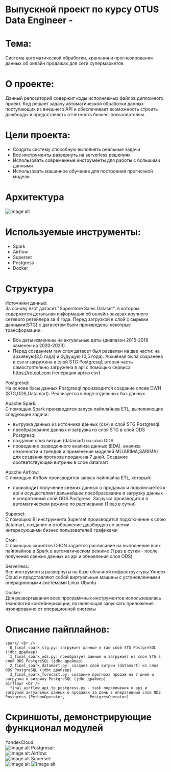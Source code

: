 # Выпускной проект по курсу OTUS Data Engineer -
# Тема: 
Система автоматической обработки, хранения и прогнозирования данных об онлайн продажах для сети супермаркетов

# О проекте:
Данный репозиторий содержит коды исполняемых файлов дипломного проект.
Код решает задачу автоматической обработки данных поступающих из внешнего API и обеспечивает возможность строить дэшборды и предоставлять отчетность бизнес-пользователям.

# Цели проекта:
  - Создать систему способную выполнять реальные задачи
  - Все инструменты развернуть на serverless решениях
  - Использовать современные инструменты для работы с большими данными 
  - Использовать машинное обучение для построения прогнозной модели

# Архитектура
![Image alt](https://github.com/elijahtp/OTUS-DE-Graduation-project/blob/b80b61abad1e90f9b7c9099143053ecc37028d76/scheme.png)

# Используемые инструменты: 
  - Spark
  - Airflow
  - Superset
  - Postgress
  - Docker

# Структура
Источники данных: <br />
  За основу взят датасет "Superstore Sales Dataset", в котором содержится детальная информация об онлайн-заказах крупного сетевого ретейлера за 4 года. Перед загрузкой в слой с сырыми данными(STG) с датасетом были произведены некотрые трансформации: 
- Все даты изменены на актуальные даты (диапазон 2015-2018 заменен на 2020-2023).
- Перед созданием raw слоя датасет был разделен на две части: на архивную(3,5 года) и будущую (0,5 года). Архивная была сохранена в csv и загружена в слой STG Postgresql, вторая часть самостоятельно загружена в api с помощью сервиса https://retool.com (генерация api из csv)

Postgresql: <br />
На основе базы данных Postgresql производится создание слоев DWH (STG,ODS,Datamart). Реализуется в виде отдельных баз данных.

Apache Spark: <br />
С помощью Spark производится запуск пайплайнов ETL, выполняющих следующие задачи:
  - выгрузка данных из источника данных (csv) в слой STG Postgresql.
  - преобразование данных и загрузка из слоя STG в слой ODS Postgresql
  - создание слоя витрин (datamart) из слоя ODS 
  - проведение разведочного анализа данных (EDA), анализа сезонности и трендов и применение моделей ML(ARIMA,SARIMA) для создания прогноза продаж на 7 дней. Создание соответствующей витрины в слое datamart

Apache Airflow: <br />
С помощью Airflow производится запуск пайплайна ETL, который:
  - производит получение свежих данных о продажах и подключается к api и осуществляет дальнейшее преобразование и загрузку данных в оперативный слой ODS Postgress. Загрузка производится в автоматическом режиме по расписанию (1 раз в сутки)  

Superset: <br />
С помощью BI инструмента Superset производится подключение к слою datamart, создание и отображение дашбордов со всеми интересующими бизнес пользователей графиками 

Cron: <br />
С помощью скриптов CRON задается расписание на выполнение всех пайплайнов в Spark в автоматическом режиме (1 раз в сутки - после получения свежих данных из api и обновления слоя ODS)

Serverless: <br />
Все инструменты развернуты на базе облачной инфраструктуры Yandex Cloud и представляют собой виртуальные машины с установленными операционными системами Linux Ubuntu

Docker: <br />
Для развертывания всех программных инструментов использовалась технология контейнеризации, позволяющая запускать приложения изолированно от операционной системы

# Описание пайплайнов: <br />
    spark/ <br />
      0_final_spark_stg.py: загружает данные в raw слой STG PostgreSQL (jdbc драйвер)
      1_final_spark_ods.py: преобразует данные и загружает из слоя STG в слой ODS PostgreSQL (jdbc драйвер)
      2_final_spark_datamart.py: cоздает слой витрин (datamart) из слоя ODS PostgreSQL (jdbc драйвер)
      3_final_spark_forecast.py: создание прогноза продаж на 7 дней и загрузка в витрину PostgreSQL (jdbc драйвер)
    airflow/ <br />
      final_airflow_api_to_postgress.py - task подключения к api и загрузки актуальных данных о продажах за день в оперативный слой ODS Postgress (PythonOperator,           PostgresOperator)
# Скриншоты, демонстрирующие функционал модулей
YandexCloud: <br />
![Image alt](https://github.com/elijahtp/OTUS-DE-Graduation-project/blob/90e941103932b70094987a8198f094995fd0ca10/Screenshots/yc.PNG)
Postgresql: <br />
![Image alt](https://github.com/elijahtp/OTUS-DE-Graduation-project/blob/90e941103932b70094987a8198f094995fd0ca10/Screenshots/postgresql.PNG)
Airflow: <br />
![Image alt](https://github.com/elijahtp/OTUS-DE-Graduation-project/blob/90e941103932b70094987a8198f094995fd0ca10/Screenshots/airflow.PNG)
Superset: <br />
![Image alt](https://github.com/elijahtp/OTUS-DE-Graduation-project/blob/90e941103932b70094987a8198f094995fd0ca10/Screenshots/superset1.PNG)
![Image alt](https://github.com/elijahtp/OTUS-DE-Graduation-project/blob/90e941103932b70094987a8198f094995fd0ca10/Screenshots/superset2.PNG)

